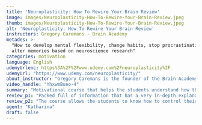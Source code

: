 ```yaml
---
title: 'Neuroplasticity: How To Rewire Your Brain Review'
image: images/Neuroplasticity-How-To-Rewire-Your-Brain-Review.jpeg
thumb: images/Neuroplasticity-How-To-Rewire-Your-Brain-Review.jpeg
alt: 'Neuroplasticity: How To Rewire Your Brain Review'
instructors: Gregory Caremans - Brain Academy
metades: >-
  "How to develop mental flexibility, change habits, stop procrastination and
  alter memories based on neuroscience research"
categories: motivation
language: English
udemyUrlenc: https%3A%2F%2Fwww.udemy.com%2Fneuroplasticity%2F
udemyUrl: "https://www.udemy.com/neuroplasticity/"
about_instructor: "Gregory Caremans is the founder of the Brain Academy which offers various high-quality brain-related content. All their courses are scientifically-backed and a part of their profits from their courses goes to Max Planck Institute"
video_handle: "YhxwmBueo-4"
summary: "Motivational course that helps the students understand how their brain works and how they can make it work to their benefit. The instructor is very engaging and the materials are easy to take in."
review_p1: "Packed full of information that has a very in-depth explanation. There is a very interesting segment about procrastination and the things that motivate people. The lessons also addressed the root cause of problems in life which helps the students identify theirs and eliminate it to improve themselves. The instructor has a very interesting presentation and a very engaging teaching method which allows the students to have fun while learning. the lessons are straight to the point and can easily be digested in the minds of the students."
review_p2: "The course allows the students to know how to control their minds and be more aware of the actions that will affect their lives.The lessons allow the students to reflect some of the bad things in their lives. A lot of the lessons are practical and discussed clearly. There are professional insights from the instructor which makes the lessons more relatable to the point of view of the students. There is also a segment on the anatomy of habits, how to improve memory, visualization, and replacement strategy.The course allows the students to understand their actions and rewire their way of thinking. This course is great for motivating its students to improve their way of thinking which in turn will improve their way of life."
agent: "Katharina"
draft: false
---
```



